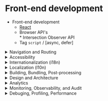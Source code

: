 # Front-end development

* Front-end development
  - [React](https://github.com/DemjanUA/Things-I-Don-t-Know-as-of-2021/blob/main/react.md)
  <ul>
    <li>Browser API's</li>
      * Intersection Observer API
  <li>Tag <code>script</code> / [async, defer]</li>
  </ul>

<details>
  <summary>Navigation and Routing</summary>
  <ul>
    <li>- - -</li>
  </ul>
</details>

<details>
  <summary>Accessibility</summary>
  <ul>
    <li>WCAG 2</li>
  </ul>
</details>

<details>
  <summary>Internationalization (i18n)</summary>
  <ul>
    <li>- - -</li>
  </ul>
</details>

<details>
  <summary>Localization (l10n)</summary>
  <ul>
    <li>- - -</li>
  </ul>
</details>

<details>
  <summary>Building, Bundling, Post-processing</summary>
  <ul>
    <li>Webpack</li>
    <li>Vitejs</li>
  </ul>
</details>

<details>
  <summary>Design and Architecture</summary>
  <ul>
    <li>Microfrontend</li>
  </ul>
</details>

<details>
  <summary>Analytics</summary>
  <ul>
    <li>*</li>
  </ul>
</details>

<details>
  <summary>Monitoring, Observability, and Audit</summary>
  <ul>
    <li>Synthetic (proactive) monitoring</li>
    <li>Passive monitoring</li>
    <li>Logs, Metrics, and Traces</li>
  </ul>
</details>

<details>
  <summary>Debuging, Profiling, Performance</summary>
  <ul>
    <li>Webpack</li>
    <li>Vitejs</li>
  </ul>
</details>
